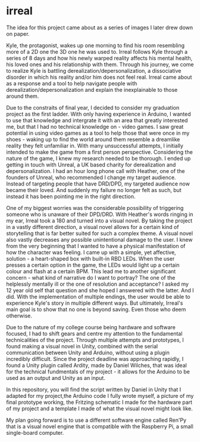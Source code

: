 # irreal

The idea for this project came about as a series of images I later drew down on paper.

Kyle, the protagonist, wakes up one morning to find his room resembling more of a 2D one the 3D one he was used to. Irreal follows Kyle through a series of 8 days and how his newly warped reality affects his mental health, his loved ones and his relationship with them. Through his journey, we come to realize Kyle is battling derealization/depersonalization, a dissociative disorder in which his reality and/or him does not feel real. Irreal came about as a response and a tool to help navigate people with derealization/depersonalization and explain the inexplainable to those around them.

Due to the constraits of final year, I decided to consider my graduation project as the first ladder. With only having experience in Arduino, I wanted to use that knowledge and intergrate it with an area that greatly interested me, but that I had no technical knowledge on - video games. I saw great potential in using video games as a tool to help those that were once in my shoes - waking up to find the world around them resemble a dreamlike reality they felt unfamiliar in. With many unsuccessful attempts, I initially intended to make the game from a first person perspective. Considering the nature of the game, I knew my research needed to be thorough. I ended up getting in touch with Unreal, a UK based charity for derealization and depersonalization. I had an hour long phone call with Heather, one of the founders of Unreal, who recommended I change my target audience. Instead of targeting people that have DRD/DPD, my targeted audience now became their loved. And suddenly my failure no longer felt as such, but instead it has been pointing me in the right direction. 

One of my biggest worries was the considerable possibility of triggering someone who is unaware of their DPD/DRD. With Heather's words ringing in my ear, Irreal took a 180 and turned into a visual novel. By taking the project in a vastly different direction, a visual novel allows for a certain kind of storytelling that is far better suited for such a complex theme. A visual novel also vastly decreases any possible unintentional damage to the user. I knew from the very beginning that I wanted to have a physical manifestation of how the character was feeling. I came up with a simple, yet affective, solution - a heart-shaped box with built-in RBD LEDs. When the user presses a certain option in the game, the LEDs would light up a certain colour and flash at a certain BPM. This lead me to another significant concern - what kind of narrative do I want to portray? The one of the helplessly mentally ill or the one of resolution and acceptance? I asked my 12 year old self that question and she hoped I answered with the latter. And I did. With the implementation of multiple endings, the user would be able to experience Kyle's story in multiple different ways. But ultimately, Irreal's main goal is to show that no one is beyond saving. Even those who deem otherwise. 

Due to the nature of my college course being hardware and software focused, I had to shift gears and centre my attention to the fundamental technicalities of the project. Through multiple attempts and prototypes, I found making a visual novel in Unity, combined with the serial communication between Unity and Arduino, without using a plugin incredibly difficult. Since the project deadline was approaching rapidly, I found a Unity plugin called Ardity, made by Daniel Wilches, that was ideal for the technical fundmentals of my project - it allows for the Arduino to be used as an output and Unity as an input. 

In this repository, you will find the script written by Daniel in Unity that I adapted for my project,the Arduino code I fully wrote myself, a picture of my final prototype working, the Fritzing schematic I made for the hardware part of my project and a template I made of what the visual novel might look like.

My plan going forward is to use a different software engine called Ren'Py that is a visual novel engine that is compatible with the Raspberry Pi, a small single-board computer.
